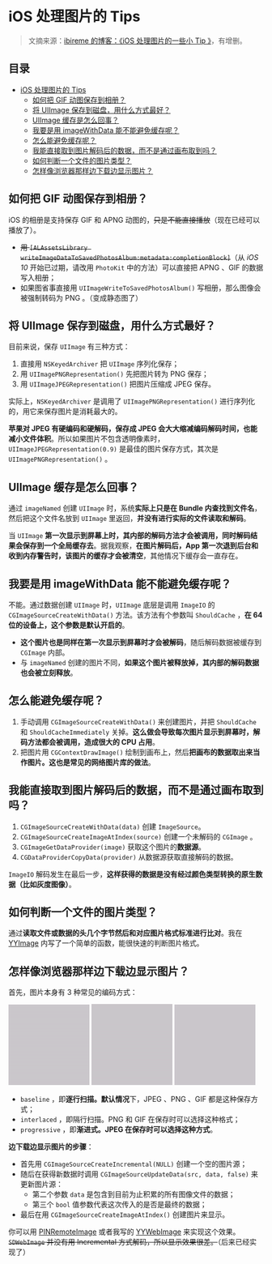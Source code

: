 # iOS 处理图片的 Tips

> 文摘来源：[ibireme 的博客：《iOS 处理图片的一些小 Tip 》](https://blog.ibireme.com/2015/11/02/ios_image_tips/)，有增删。

<h2>目录</h2>

- [iOS 处理图片的 Tips](#ios-处理图片的-tips)
  - [如何把 GIF 动图保存到相册？](#如何把-gif-动图保存到相册)
  - [将 UIImage 保存到磁盘，用什么方式最好？](#将-uiimage-保存到磁盘用什么方式最好)
  - [UIImage 缓存是怎么回事？](#uiimage-缓存是怎么回事)
  - [我要是用 imageWithData 能不能避免缓存呢？](#我要是用-imagewithdata-能不能避免缓存呢)
  - [怎么能避免缓存呢？](#怎么能避免缓存呢)
  - [我能直接取到图片解码后的数据，而不是通过画布取到吗？](#我能直接取到图片解码后的数据而不是通过画布取到吗)
  - [如何判断一个文件的图片类型？](#如何判断一个文件的图片类型)
  - [怎样像浏览器那样边下载边显示图片？](#怎样像浏览器那样边下载边显示图片)

## 如何把 GIF 动图保存到相册？

iOS 的相册是支持保存 GIF 和 APNG 动图的，~~只是不能直接播放~~（现在已经可以播放了）。

- ~~用 `[ALAssetsLibrary writeImageDataToSavedPhotosAlbum:metadata:completionBlock]`~~（从 *iOS 10* 开始已过期，请改用 `PhotoKit` 中的方法）可以直接把 APNG 、GIF 的数据写入相册；
- 如果图省事直接用 `UIImageWriteToSavedPhotosAlbum()` 写相册，那么图像会被强制转码为 PNG 。（变成静态图了）

## 将 UIImage 保存到磁盘，用什么方式最好？

目前来说，保存 `UIImage` 有三种方式：

1. 直接用 `NSKeyedArchiver` 把 `UIImage` 序列化保存；
2. 用 `UIImagePNGRepresentation()` 先把图片转为 PNG 保存；
3. 用 `UIImageJPEGRepresentation()` 把图片压缩成 JPEG 保存。

实际上，`NSKeyedArchiver` 是调用了 `UIImagePNGRepresentation()` 进行序列化的，用它来保存图片是消耗最大的。

**苹果对 JPEG 有硬编码和硬解码，保存成 JPEG 会大大缩减编码解码时间，也能减小文件体积**。所以如果图片不包含透明像素时，`UIImageJPEGRepresentation(0.9)` 是最佳的图片保存方式，其次是 `UIImagePNGRepresentation()` 。

## UIImage 缓存是怎么回事？

通过 `imageNamed` 创建 `UIImage` 时，系统**实际上只是在 Bundle 内查找到文件名**，然后把这个文件名放到 `UIImage` 里返回，**并没有进行实际的文件读取和解码**。

当 `UIImage` **第一次显示到屏幕上时，其内部的解码方法才会被调用，同时解码结果会保存到一个全局缓存去**。据我观察，**在图片解码后，App 第一次退到后台和收到内存警告时，该图片的缓存才会被清空**，其他情况下缓存会一直存在。

## 我要是用 imageWithData 能不能避免缓存呢？

不能。通过数据创建 `UIImage` 时，`UIImage` 底层是调用 `ImageIO` 的 `CGImageSourceCreateWithData()` 方法。该方法有个参数叫 `ShouldCache` ，**在 64 位的设备上，这个参数是默认开启的**。

- **这个图片也是同样在第一次显示到屏幕时才会被解码**，随后解码数据被缓存到 `CGImage` 内部。
- 与 `imageNamed` 创建的图片不同，**如果这个图片被释放掉，其内部的解码数据也会被立刻释放**。

## 怎么能避免缓存呢？

1. 手动调用 `CGImageSourceCreateWithData()` 来创建图片，并把 `ShouldCache` 和 `ShouldCacheImmediately` 关掉。**这么做会导致每次图片显示到屏幕时，解码方法都会被调用，造成很大的 CPU 占用**。
2. 把图片用 `CGContextDrawImage()` 绘制到画布上，然后**把画布的数据取出来当作图片。这也是常见的网络图片库的做法**。

## 我能直接取到图片解码后的数据，而不是通过画布取到吗？

1. `CGImageSourceCreateWithData(data)` 创建 `ImageSource`。
2. `CGImageSourceCreateImageAtIndex(source)` 创建一个未解码的 `CGImage` 。
3. `CGImageGetDataProvider(image)` 获取这个图片的**数据源**。
4. `CGDataProviderCopyData(provider)` 从数据源获取直接解码的数据。

`ImageIO` 解码发生在最后一步，**这样获得的数据是没有经过颜色类型转换的原生数据（比如灰度图像）**。

## 如何判断一个文件的图片类型？

通过**读取文件或数据的头几个字节然后和对应图片格式标准进行比对**。我在 [YYImage](https://github.com/ibireme/YYImage/blob/master/YYImage/YYImageCoder.m#L1066-L1141) 内写了一个简单的函数，能很快速的判断图片格式。

## 怎样像浏览器那样边下载边显示图片？

首先，图片本身有 3 种常见的编码方式：

<p>
<img src="https://raw.githubusercontent.com/Huang-Libo/image-hosting/master/Default/image-baseline.gif" width="160"/>
<img src="https://raw.githubusercontent.com/Huang-Libo/image-hosting/master/Default/image-interlaced.gif" width="160"/>
<img src="https://raw.githubusercontent.com/Huang-Libo/image-hosting/master/Default/image-progressive.gif" width="160"/>
</p>

- `baseline` ，即**逐行扫描。默认情况**下，JPEG 、PNG 、GIF 都是这种保存方式；
- `interlaced` ，即隔行扫描。PNG 和 GIF 在保存时可以选择这种格式；
- `progressive` ，即**渐进式。JPEG 在保存时可以选择这种方式**。

**边下载边显示图片的步骤**：

- 首先用 `CGImageSourceCreateIncremental(NULL)` 创建一个空的图片源；
- 随后在获得新数据时调用 `CGImageSourceUpdateData(src, data, false)` 来更新图片源：
  - 第二个参数 `data` 是包含到目前为止积累的所有图像文件的数据；
  - 第三个 `bool` 值参数代表这次传入的是否是最终的数据；
- 最后在用 `CGImageSourceCreateImageAtIndex()` 创建图片来显示。

你可以用 [PINRemoteImage](https://github.com/pinterest/PINRemoteImage) 或者我写的 [YYWebImage](https://github.com/ibireme/YYWebImage) 来实现这个效果。~~`SDWebImage` 并没有用 Incremental 方式解码，所以显示效果很差。~~（后来已经实现了）
